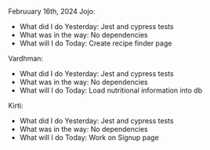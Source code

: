 Februuary 16th, 2024
Jojo:

- What did I do Yesterday: Jest and cypress tests
- What was in the way: No dependencies
- What will I do Today: Create recipe finder page

Vardhman:

- What did I do Yesterday: Jest and cypress tests
- What was in the way: No dependencies
- What will I do Today: Load nutritional information into db

Kirti:

- What did I do Yesterday: Jest and cypress tests
- What was in the way: No dependencies
- What will I do Today: Work on Signup page
